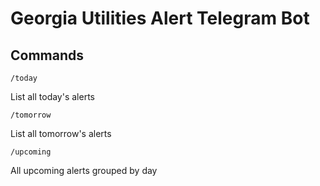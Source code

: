# Georgia Utilities Alert Telegram Bot

## Commands

`/today`

List all today's alerts

`/tomorrow`

List all tomorrow's alerts

`/upcoming`

All upcoming alerts grouped by day
